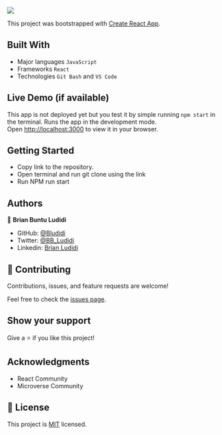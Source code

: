 ![](https://img.shields.io/badge/Microverse-blueviolet)

This project was bootstrapped with [Create React App](https://github.com/facebook/create-react-app).

## Built With

- Major languages `JavaScript`
- Frameworks `React`
- Technologies `Git Bash` and `VS Code` 

## Live Demo (if available)
This app is not deployed yet but you test it by simple running `npm start` in the terminal.
Runs the app in the development mode.\
Open [http://localhost:3000](http://localhost:3000) to view it in your browser.

## Getting Started

- Copy link to the repository. 
- Open terminal and run git clone using the link 
- Run NPM run start 

## Authors

👤 **Brian Buntu Ludidi**

- GitHub: [@Bludidi](https://github.com/Bludidi)
- Twitter: [@BB_Ludidi](https://twitter.com/@BB_Ludidi)
- Linkedin: [Brian Ludidi](https://www.linkedin.com/in/brian-ludidi-92754174)


## 🤝 Contributing

Contributions, issues, and feature requests are welcome!

Feel free to check the [issues page](../../issues/).

## Show your support

Give a ⭐️ if you like this project!

## Acknowledgments
- React Community 
- Microverse Community 

## 📝 License

This project is [MIT](./LICENSE) licensed.
